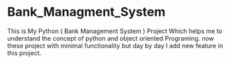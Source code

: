 # Bank_Managment_System
This is My Python ( Bank Management System ) Project Which helps me to understand the concept of python and object oriented Programing. now these project with minimal functionality but day by day I add new feature in this project. 
